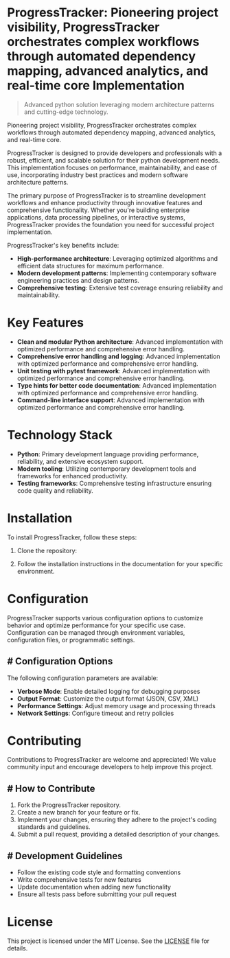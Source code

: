 <!-- fallback_ProgressTracker_20250806043244_39170 -->

# ProgressTracker: Pioneering project visibility, ProgressTracker orchestrates complex workflows through automated dependency mapping, advanced analytics, and real-time core Implementation
> Advanced python solution leveraging modern architecture patterns and cutting-edge technology.

Pioneering project visibility, ProgressTracker orchestrates complex workflows through automated dependency mapping, advanced analytics, and real-time core.

ProgressTracker is designed to provide developers and professionals with a robust, efficient, and scalable solution for their python development needs. This implementation focuses on performance, maintainability, and ease of use, incorporating industry best practices and modern software architecture patterns.

The primary purpose of ProgressTracker is to streamline development workflows and enhance productivity through innovative features and comprehensive functionality. Whether you're building enterprise applications, data processing pipelines, or interactive systems, ProgressTracker provides the foundation you need for successful project implementation.

ProgressTracker's key benefits include:

* **High-performance architecture**: Leveraging optimized algorithms and efficient data structures for maximum performance.
* **Modern development patterns**: Implementing contemporary software engineering practices and design patterns.
* **Comprehensive testing**: Extensive test coverage ensuring reliability and maintainability.

# Key Features

* **Clean and modular Python architecture**: Advanced implementation with optimized performance and comprehensive error handling.
* **Comprehensive error handling and logging**: Advanced implementation with optimized performance and comprehensive error handling.
* **Unit testing with pytest framework**: Advanced implementation with optimized performance and comprehensive error handling.
* **Type hints for better code documentation**: Advanced implementation with optimized performance and comprehensive error handling.
* **Command-line interface support**: Advanced implementation with optimized performance and comprehensive error handling.

# Technology Stack

* **Python**: Primary development language providing performance, reliability, and extensive ecosystem support.
* **Modern tooling**: Utilizing contemporary development tools and frameworks for enhanced productivity.
* **Testing frameworks**: Comprehensive testing infrastructure ensuring code quality and reliability.

# Installation

To install ProgressTracker, follow these steps:

1. Clone the repository:


2. Follow the installation instructions in the documentation for your specific environment.

# Configuration

ProgressTracker supports various configuration options to customize behavior and optimize performance for your specific use case. Configuration can be managed through environment variables, configuration files, or programmatic settings.

## # Configuration Options

The following configuration parameters are available:

* **Verbose Mode**: Enable detailed logging for debugging purposes
* **Output Format**: Customize the output format (JSON, CSV, XML)
* **Performance Settings**: Adjust memory usage and processing threads
* **Network Settings**: Configure timeout and retry policies

# Contributing

Contributions to ProgressTracker are welcome and appreciated! We value community input and encourage developers to help improve this project.

## # How to Contribute

1. Fork the ProgressTracker repository.
2. Create a new branch for your feature or fix.
3. Implement your changes, ensuring they adhere to the project's coding standards and guidelines.
4. Submit a pull request, providing a detailed description of your changes.

## # Development Guidelines

* Follow the existing code style and formatting conventions
* Write comprehensive tests for new features
* Update documentation when adding new functionality
* Ensure all tests pass before submitting your pull request

# License

This project is licensed under the MIT License. See the [LICENSE](https://github.com/QOZU/ProgressTracker/blob/main/LICENSE) file for details.
